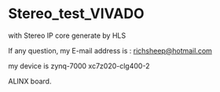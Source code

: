 # Stereo_test_VIVADO
with Stereo IP core generate by HLS

If any question, my E-mail address is : richsheep@hotmail.com

my device is zynq-7000 xc7z020-clg400-2

ALINX board.
